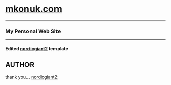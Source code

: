 # [mkonuk.com](http://www.mkonuk.com)
---------------

### My Personal Web Site
---------------------------
#### Edited [nordicgiant2](https://github.com/nordicgiant2) template

AUTHOR
-------------------------
thank you...
[nordicgiant2](https://github.com/nordicgiant2)
